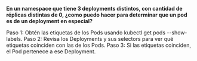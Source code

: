 **En un namespace que tiene 3 deployments distintos, con cantidad de réplicas distintas de 0, ¿como puedo hacer para determinar que un pod es de un deployment en especial?**

Paso 1: Obtén las etiquetas de los Pods usando kubectl get pods --show-labels.
Paso 2: Revisa los Deployments y sus selectors para ver qué etiquetas coinciden con las de los Pods.
Paso 3: Si las etiquetas coinciden, el Pod pertenece a ese Deployment.


